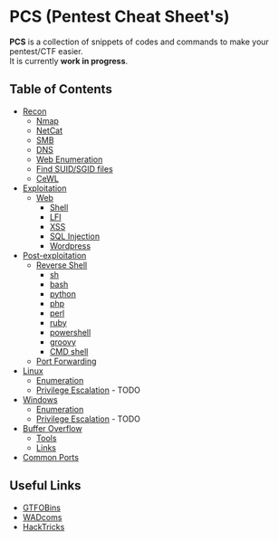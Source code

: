 # PCS (Pentest Cheat Sheet's)
**PCS** is a collection of snippets of codes and commands to make your pentest/CTF easier.  
It is currently **work in progress**.

## Table of Contents
- [Recon](/recon/)
  - [Nmap](/recon/#nmap)
  - [NetCat](/recon/#netcat)
  - [SMB](/recon/#smb)
  - [DNS](/recon/#dns)
  - [Web Enumeration](/recon/#web-enumeration)
  - [Find SUID/SGID files](/recon/#find-suidsgid-files)
  - [CeWL](/recon/#cewl)
- [Exploitation](/exploitation)
  - [Web](/exploitation#web)
    - [Shell](/exploitation#shell)
    - [LFI](/exploitation#lfi)
    - [XSS](/exploitation#xss)
    - [SQL Injection](/exploitation#sql-injection)
    - [Wordpress](/exploitation#wordpress)
- [Post-exploitation](/post-exploitation/)
  - [Reverse Shell](/post-exploitation/#reverse-shell)
    - [sh](/post-exploitation/#sh)
    - [bash](/post-exploitation/#bash)
    - [python](/post-exploitation/#python)
    - [php](/post-exploitation/#php)
    - [perl](/post-exploitation/#perl)
    - [ruby](/post-exploitation/#ruby)
    - [powershell](/post-exploitation/#powershell)
    - [groovy](/post-exploitation/#groovy)
    - [CMD shell](/post-exploitation/#cmd-shell)
  - [Port Forwarding](/post-exploitation/#port-forwarding)
- [Linux](/linux/#linux)
  - [Enumeration](/linux/#enumeration-on-linux)
  - [Privilege Escalation](#) - TODO
- [Windows](/windows/#windows)
  - [Enumeration](/windows/#enumeration-on-windows)
  - [Privilege Escalation](#) - TODO
- [Buffer Overflow](/buffer-overflow/#buffer-overflow)
  - [Tools](/buffer-overflow/#useful-tools)
  - [Links](/buffer-overflow/#useful-links)
- [Common Ports](/common-ports)

## Useful Links
- [GTFOBins](https://gtfobins.github.io/)
- [WADcoms](https://wadcoms.github.io/)
- [HackTricks](https://book.hacktricks.xyz/)
